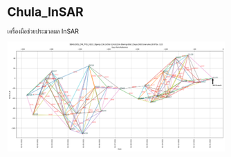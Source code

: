# Chula_InSAR
เครื่องมือช่วยประมวลผล InSAR

![Alt text](https://github.com/phisan-chula/Chula_InSAR/blob/main/BaselineNetwork.png)
